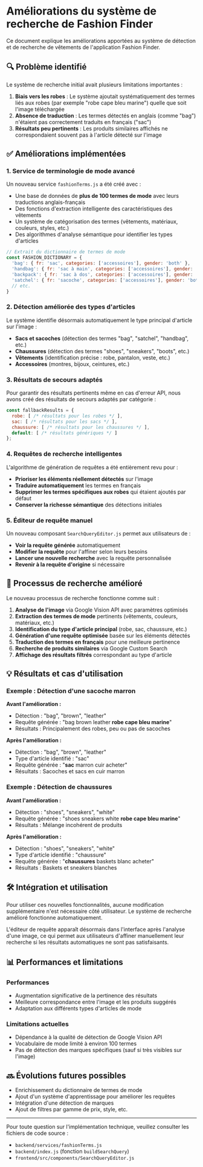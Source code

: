 # Améliorations du système de recherche de Fashion Finder

Ce document explique les améliorations apportées au système de détection et de recherche de vêtements de l'application Fashion Finder.

## 🔍 Problème identifié

Le système de recherche initial avait plusieurs limitations importantes :

1. **Biais vers les robes** : Le système ajoutait systématiquement des termes liés aux robes (par exemple "robe cape bleu marine") quelle que soit l'image téléchargée
2. **Absence de traduction** : Les termes détectés en anglais (comme "bag") n'étaient pas correctement traduits en français ("sac")
3. **Résultats peu pertinents** : Les produits similaires affichés ne correspondaient souvent pas à l'article détecté sur l'image

## ✅ Améliorations implémentées

### 1. Service de terminologie de mode avancé

Un nouveau service `fashionTerms.js` a été créé avec :

- Une base de données de **plus de 100 termes de mode** avec leurs traductions anglais-français
- Des fonctions d'extraction intelligente des caractéristiques des vêtements
- Un système de catégorisation des termes (vêtements, matériaux, couleurs, styles, etc.)
- Des algorithmes d'analyse sémantique pour identifier les types d'articles

```javascript
// Extrait du dictionnaire de termes de mode
const FASHION_DICTIONARY = {
  'bag': { fr: 'sac', categories: ['accessoires'], gender: 'both' },
  'handbag': { fr: 'sac à main', categories: ['accessoires'], gender: 'women' },
  'backpack': { fr: 'sac à dos', categories: ['accessoires'], gender: 'both' },
  'satchel': { fr: 'sacoche', categories: ['accessoires'], gender: 'both' },
  // etc.
}
```

### 2. Détection améliorée des types d'articles

Le système identifie désormais automatiquement le type principal d'article sur l'image :

- **Sacs et sacoches** (détection des termes "bag", "satchel", "handbag", etc.)
- **Chaussures** (détection des termes "shoes", "sneakers", "boots", etc.)
- **Vêtements** (identification précise : robe, pantalon, veste, etc.)
- **Accessoires** (montres, bijoux, ceintures, etc.)

### 3. Résultats de secours adaptés

Pour garantir des résultats pertinents même en cas d'erreur API, nous avons créé des résultats de secours adaptés par catégorie :

```javascript
const fallbackResults = {
  robe: [ /* résultats pour les robes */ ],
  sac: [ /* résultats pour les sacs */ ],
  chaussure: [ /* résultats pour les chaussures */ ],
  default: [ /* résultats génériques */ ]
};
```

### 4. Requêtes de recherche intelligentes

L'algorithme de génération de requêtes a été entièrement revu pour :

- **Prioriser les éléments réellement détectés** sur l'image
- **Traduire automatiquement** les termes en français
- **Supprimer les termes spécifiques aux robes** qui étaient ajoutés par défaut
- **Conserver la richesse sémantique** des détections initiales

### 5. Éditeur de requête manuel

Un nouveau composant `SearchQueryEditor.js` permet aux utilisateurs de :

- **Voir la requête générée** automatiquement
- **Modifier la requête** pour l'affiner selon leurs besoins
- **Lancer une nouvelle recherche** avec la requête personnalisée
- **Revenir à la requête d'origine** si nécessaire

## 🔄 Processus de recherche amélioré

Le nouveau processus de recherche fonctionne comme suit :

1. **Analyse de l'image** via Google Vision API avec paramètres optimisés
2. **Extraction des termes de mode** pertinents (vêtements, couleurs, matériaux, etc.)
3. **Identification du type d'article principal** (robe, sac, chaussure, etc.)
4. **Génération d'une requête optimisée** basée sur les éléments détectés
5. **Traduction des termes en français** pour une meilleure pertinence
6. **Recherche de produits similaires** via Google Custom Search
7. **Affichage des résultats filtrés** correspondant au type d'article

## 💡 Résultats et cas d'utilisation

### Exemple : Détection d'une sacoche marron

**Avant l'amélioration :**
- Détection : "bag", "brown", "leather"
- Requête générée : "bag brown leather **robe cape bleu marine**"
- Résultats : Principalement des robes, peu ou pas de sacoches

**Après l'amélioration :**
- Détection : "bag", "brown", "leather"
- Type d'article identifié : "sac"
- Requête générée : "**sac** marron cuir acheter"
- Résultats : Sacoches et sacs en cuir marron

### Exemple : Détection de chaussures

**Avant l'amélioration :**
- Détection : "shoes", "sneakers", "white"
- Requête générée : "shoes sneakers white **robe cape bleu marine**"
- Résultats : Mélange incohérent de produits

**Après l'amélioration :**
- Détection : "shoes", "sneakers", "white"
- Type d'article identifié : "chaussure"
- Requête générée : "**chaussures** baskets blanc acheter"
- Résultats : Baskets et sneakers blanches

## 🛠️ Intégration et utilisation

Pour utiliser ces nouvelles fonctionnalités, aucune modification supplémentaire n'est nécessaire côté utilisateur. Le système de recherche amélioré fonctionne automatiquement.

L'éditeur de requête apparaît désormais dans l'interface après l'analyse d'une image, ce qui permet aux utilisateurs d'affiner manuellement leur recherche si les résultats automatiques ne sont pas satisfaisants.

## 📊 Performances et limitations

### Performances
- Augmentation significative de la pertinence des résultats
- Meilleure correspondance entre l'image et les produits suggérés
- Adaptation aux différents types d'articles de mode

### Limitations actuelles
- Dépendance à la qualité de détection de Google Vision API
- Vocabulaire de mode limité à environ 100 termes
- Pas de détection des marques spécifiques (sauf si très visibles sur l'image)

## 🔜 Évolutions futures possibles

- Enrichissement du dictionnaire de termes de mode
- Ajout d'un système d'apprentissage pour améliorer les requêtes
- Intégration d'une détection de marques
- Ajout de filtres par gamme de prix, style, etc.

---

Pour toute question sur l'implémentation technique, veuillez consulter les fichiers de code source :
- `backend/services/fashionTerms.js`
- `backend/index.js` (fonction `buildSearchQuery`)
- `frontend/src/components/SearchQueryEditor.js`
